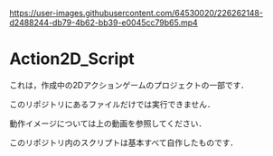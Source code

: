 https://user-images.githubusercontent.com/64530020/226262148-d2488244-db79-4b62-bb39-e0045cc79b65.mp4

# Action2D_Script

これは，作成中の2Dアクションゲームのプロジェクトの一部です．

このリポジトリにあるファイルだけでは実行できません．

動作イメージについては上の動画を参照してください．

このリポジトリ内のスクリプトは基本すべて自作したものです．
